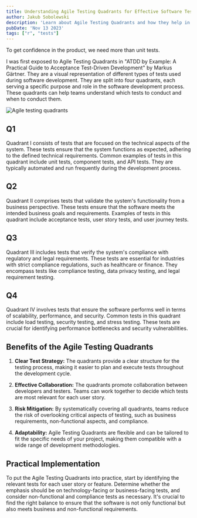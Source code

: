 ```yaml
---
title: Understanding Agile Testing Quadrants for Effective Software Testing
author: Jakub Sobolewski
description: 'Learn about Agile Testing Quadrants and how they help in planning and executing different types of tests in software development.'
pubDate: 'Nov 13 2023'
tags: ["r", "tests"]
---
```


To get confidence in the product, we need more than unit tests.

I was first exposed to Agile Testing Quadrants in "ATDD by Example: A Practical Guide to Acceptance Test-Driven Development" by Markus Gärtner.
They are a visual representation of different types of tests used during software development. They are split into four quadrants, each serving a specific purpose and role in the software development process. These quadrants can help teams understand which tests to conduct and when to conduct them.

![Agile testing quadrants](/blog/agile-testing-quadrants/agile-testing-quadrants.png)

## Q1

Quadrant I consists of tests that are focused on the technical aspects of the system. These tests ensure that the system functions as expected, adhering to the defined technical requirements. Common examples of tests in this quadrant include unit tests, component tests, and API tests. They are typically automated and run frequently during the development process.

## Q2

Quadrant II comprises tests that validate the system's functionality from a business perspective. These tests ensure that the software meets the intended business goals and requirements. Examples of tests in this quadrant include acceptance tests, user story tests, and user journey tests.

## Q3

Quadrant III includes tests that verify the system's compliance with regulatory and legal requirements. These tests are essential for industries with strict compliance regulations, such as healthcare or finance. They encompass tests like compliance testing, data privacy testing, and legal requirement testing.

## Q4

Quadrant IV involves tests that ensure the software performs well in terms of scalability, performance, and security. Common tests in this quadrant include load testing, security testing, and stress testing. These tests are crucial for identifying performance bottlenecks and security vulnerabilities.

## Benefits of the Agile Testing Quadrants

1. **Clear Test Strategy:** The quadrants provide a clear structure for the testing process, making it easier to plan and execute tests throughout the development cycle.

2. **Effective Collaboration:** The quadrants promote collaboration between developers and testers. Teams can work together to decide which tests are most relevant for each user story.

3. **Risk Mitigation:** By systematically covering all quadrants, teams reduce the risk of overlooking critical aspects of testing, such as business requirements, non-functional aspects, and compliance.

4. **Adaptability:** Agile Testing Quadrants are flexible and can be tailored to fit the specific needs of your project, making them compatible with a wide range of development methodologies.

## Practical Implementation

To put the Agile Testing Quadrants into practice, start by identifying the relevant tests for each user story or feature. Determine whether the emphasis should be on technology-facing or business-facing tests, and consider non-functional and compliance tests as necessary. It's crucial to find the right balance to ensure that the software is not only functional but also meets business and non-functional requirements.
